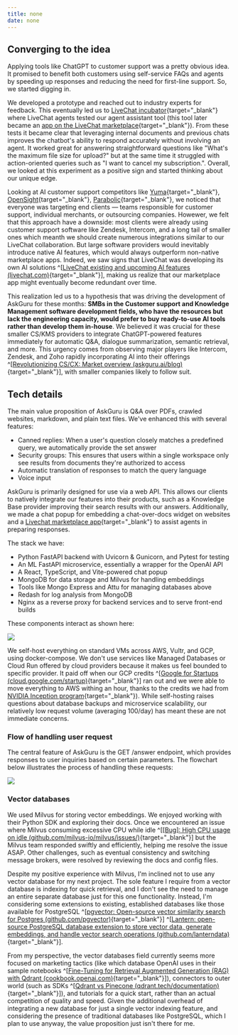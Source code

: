 ```yaml
---
title: none
date: none
---
```


## Converging to the idea

Applying tools like ChatGPT to customer support was a pretty obvious idea. It promised to benefit both customers using self-service FAQs and agents by speeding up responses and reducing the need for first-line support. So, we started digging in.

We developed a prototype and reached out to industry experts for feedback. This eventually led us to [LiveChat incubator](https://incubator.text.com/){target="\_blank"} where LiveChat agents tested our agent assistant tool (this tool later became an [app on the LiveChat marketplace](https://www.livechat.com/marketplace/apps/askguru/){target="\_blank"}). From these tests it became clear that leveraging internal documents and previous chats improves the chatbot's ability to respond accurately without involving an agent. It worked great for answering straightforward questions like "What's the maximum file size for upload?" but at the same time it struggled with action-oriented queries such as "I want to cancel my subscription.". Overall, we looked at this experiment as a positive sign and started thinking about our unique edge.

Looking at AI customer support competitors like [Yuma](https://yuma.ai/){target="\_blank"}, [OpenSight](https://www.ycombinator.com/companies/opensight){target="\_blank"}, [Parabolic](https://www.growparabolic.com/){target="\_blank"}, we noticed that everyone was targeting end clients — teams responsible for customer support, individual merchants, or outsourcing companies. Howewer, we felt that this approach have a downside: most clients were already using customer support software like Zendesk, Intercom, and a long tail of smaller ones which meanth we should create numerous integrations similar to our LiveChat collaboration. But large software providers would inevitably introduce native AI features, which would always outperform non-native marketplace apps. Indeed, we saw signs that LiveChat was developing its own AI solutions ^[[LiveChat existing and upcoming AI features (livechat.com)](https://www.livechat.com/features/ai/){target="\_blank"}], making us realize that our marketplace app might eventually become redundant over time.

This realization led us to a hypothesis that was driving the development of AskGuru for these months: **SMBs in the Customer support and Knowledge Management software development fields, who have the resources but lack the engineering capacity, would prefer to buy ready-to-use AI tools rather than develop them in-house**. We believed it was crucial for these smaller CS/KMS providers to integrate ChatGPT-powered features immediately for automatic Q&A, dialogue summarization, semantic retrieval, and more. This urgency comes from observing major players like Intercom, Zendesk, and Zoho rapidly incorporating AI into their offerings ^[[Revolutionizing CS/CX: Market overview (askguru.ai/blog)](https://www.askguru.ai/blog/revolutionizing-cs-cx-a-deep-dive-into-the-ai-capabilities-of-leading-cs-cx-software-providers){target="\_blank"}], with smaller companies likely to follow suit.

## Tech details

The main value proposition of AskGuru is Q&A over PDFs, crawled websites, markdown, and plain text files. We've enhanced this with several features:

- Canned replies: When a user's question closely matches a predefined query, we automatically provide the set answer
- Security groups: This ensures that users within a single workspace only see results from documents they're authorized to access
- Automatic translation of responses to match the query language
- Voice input

AskGuru is primarily designed for use via a web API. This allows our clients to natively integrate our features into their products, such as a Knowledge Base provider improving their search results with our answers. Additionally, we made a chat popup for embedding a chat-over-docs widget on websites and a [Livechat marketplace app](https://www.livechat.com/marketplace/apps/askguru/){target="\_blank"} to assist agents in preparing responses.

The stack we have:

- Python FastAPI backend with Uvicorn & Gunicorn, and Pytest for testing
- An ML FastAPI microservice, essentially a wrapper for the OpenAI API
- A React, TypeScript, and Vite-powered chat popup
- MongoDB for data storage and Milvus for handling embeddings
- Tools like Mongo Express and Attu for managing databases above
- Redash for log analysis from MongoDB
- Nginx as a reverse proxy for backend services and to serve front-end builds

These components interact as shown here:

![](./images/askguru-components.svg)

We self-host everything on standard VMs across AWS, Vultr, and GCP, using docker-compose. We don't use services like Managed Databases or Cloud Run offered by cloud providers because it makes us feel bounded to specific provider. It paid off when our GCP credits ^[[Google for Startups (cloud.google.com/startup)](https://cloud.google.com/startup){target="\_blank"}] ran out and we were able to move everything to AWS withing an hour, thanks to the credits we had from [NVIDIA Inception program](https://www.nvidia.com/startups/){target="\_blank"}). While self-hosting raises questions about database backups and microservice scalability, our relatively low request volume (averaging 100/day) has meant these are not immediate concerns.

### Flow of handling user request

The central feature of AskGuru is the GET /answer endpoint, which provides responses to user inquiries based on certain parameters. The flowchart below illustrates the process of handling these requests:

![](./images/askguru-answer-flow.svg)

### Vector databases

We used Milvus for storing vector embeddings. We enjoyed working with their Python SDK and exploring their docs. Once we encountered an issue where Milvus consuming excessive CPU while idle ^[[[Bug]: High CPU usage on idle (github.com/milvus-io/milvus/issues/)](https://github.com/milvus-io/milvus/issues/24812){target="\_blank"}] but the Milvus team responded swiftly and efficiently, helping me resolve the issue ASAP. Other challenges, such as eventual consistency and switching message brokers, were resolved by reviewing the docs and config files.

Despite my positive experience with Milvus, I'm inclined not to use any vector database for my next project. The sole feature I require from a vector database is indexing for quick retrieval, and I don't see the need to manage an entire separate database just for this one functionality. Instead, I'm considering some extensions to existing, established databases like those available for PostgreSQL ^[[pgvector: Open-source vector similarity search for Postgres (github.com/pgvector)](https://github.com/pgvector/pgvector){target="\_blank"}] ^[[Lantern: open-source PostgreSQL database extension to store vector data, generate embeddings, and handle vector search operations (github.com/lanterndata)](https://github.com/lanterndata/lantern){target="\_blank"}].

From my perspective, the vector databases field currently seems more focused on marketing tactics (like which database OpenAI uses in their sample notebooks ^[[Fine-Tuning for Retrieval Augmented Generation (RAG) with Qdrant (cookbook.openai.com)](https://cookbook.openai.com/examples/fine-tuned_qa/ft_retrieval_augmented_generation_qdrant){target="\_blank"}]), connectors to outer world (such as SDKs ^[[Qdrant vs Pinecone (qdrant.tech/documentation)](https://qdrant.tech/documentation/overview/qdrant-alternatives/#supported-technologies){target="\_blank"}]), and tutorials for a quick start, rather than an actual competition of quality and speed. Given the additional overhead of integrating a new database for just a single vector indexing feature, and considering the presence of traditional databases like PostgreSQL, which I plan to use anyway, the value proposition just isn't there for me.
